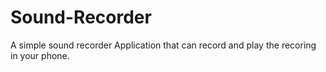 # Sound-Recorder

A simple sound recorder Application that can record and play the recoring in your phone.
